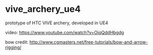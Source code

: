 # vive_archery_ue4

prototype of HTC VIVE archery, developed in UE4

video: https://www.youtube.com/watch?v=OiqQddHbgdg

bow credit: http://www.cgmasters.net/free-tutorials/bow-and-arrow-rigging/

